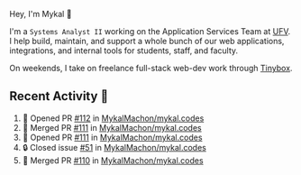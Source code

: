 Hey, I'm Mykal 👋

I'm a `Systems Analyst II` working on the Application Services Team at [UFV](https://ufv.ca). 
I help build, maintain, and support a whole bunch of our web applications, integrations, and internal tools for students, staff, and faculty.

On weekends, I take on freelance full-stack web-dev work through [Tinybox](https://tinybox.dev).

## Recent Activity 🚀

<!--START_SECTION:activity-->
1. 💪 Opened PR [#112](https://github.com/MykalMachon/mykal.codes/pull/112) in [MykalMachon/mykal.codes](https://github.com/MykalMachon/mykal.codes)
2. 🎉 Merged PR [#111](https://github.com/MykalMachon/mykal.codes/pull/111) in [MykalMachon/mykal.codes](https://github.com/MykalMachon/mykal.codes)
3. 💪 Opened PR [#111](https://github.com/MykalMachon/mykal.codes/pull/111) in [MykalMachon/mykal.codes](https://github.com/MykalMachon/mykal.codes)
4. 🔒 Closed issue [#51](https://github.com/MykalMachon/mykal.codes/issues/51) in [MykalMachon/mykal.codes](https://github.com/MykalMachon/mykal.codes)
5. 🎉 Merged PR [#110](https://github.com/MykalMachon/mykal.codes/pull/110) in [MykalMachon/mykal.codes](https://github.com/MykalMachon/mykal.codes)
<!--END_SECTION:activity-->
